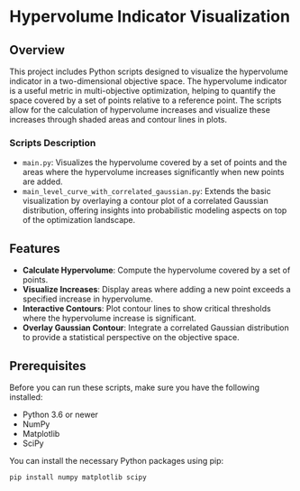 # Hypervolume Indicator Visualization

## Overview
This project includes Python scripts designed to visualize the hypervolume indicator in a two-dimensional objective space. The hypervolume indicator is a useful metric in multi-objective optimization, helping to quantify the space covered by a set of points relative to a reference point. The scripts allow for the calculation of hypervolume increases and visualize these increases through shaded areas and contour lines in plots.

### Scripts Description
- `main.py`: Visualizes the hypervolume covered by a set of points and the areas where the hypervolume increases significantly when new points are added.
- `main_level_curve_with_correlated_gaussian.py`: Extends the basic visualization by overlaying a contour plot of a correlated Gaussian distribution, offering insights into probabilistic modeling aspects on top of the optimization landscape.

## Features
- **Calculate Hypervolume**: Compute the hypervolume covered by a set of points.
- **Visualize Increases**: Display areas where adding a new point exceeds a specified increase in hypervolume.
- **Interactive Contours**: Plot contour lines to show critical thresholds where the hypervolume increase is significant.
- **Overlay Gaussian Contour**: Integrate a correlated Gaussian distribution to provide a statistical perspective on the objective space.

## Prerequisites
Before you can run these scripts, make sure you have the following installed:
- Python 3.6 or newer
- NumPy
- Matplotlib
- SciPy

You can install the necessary Python packages using pip:
```bash
pip install numpy matplotlib scipy
